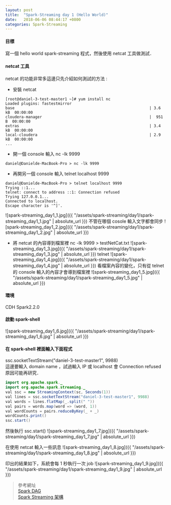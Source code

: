 ```yaml
---
layout: post
title:  "Spark-Streaming day 1 (Hello World)"
date:   2018-06-06 08:44:17 +0800
categories: Spark-Streaming
---
```

#### 目標
寫一個 hello world spark-streaming 程式，然後使用 netcat 工具做測試．

#### netcat 工具
netcat 的功能非常多這邊只先介紹如何測試的方法 :
* 安裝 netcat   
```console
[root@daniel-3-test-master1 ~]# yum install nc
Loaded plugins: fastestmirror
base                                                           | 3.6 kB  00:00:00
cloudera-manager                                               |  951 B  00:00:00
extras                                                         | 3.4 kB  00:00:00
local-cloudera                                                 | 2.9 kB  00:00:00
...
```

* 開一個 console 輸入 nc -lk 9999
```console
daniel@Danielde-MacBook-Pro > nc -lk 9999
```
* 再開另一個 console 輸入 telnet localhost 9999
```console
daniel@Danielde-MacBook-Pro > telnet localhost 9999
Trying ::1...
telnet: connect to address ::1: Connection refused
Trying 127.0.0.1...
Connected to localhost.
Escape character is '^]'.
```
![spark-streaming_day1_1.jpg]({{ "/assets/spark-streaming/day1/spark-streaming_day1_1.jpg" | absolute_url }})
不管在哪個 cosole 輸入文字都會同步
![spark-streaming_day1_2.jpg]({{ "/assets/spark-streaming/day1/spark-streaming_day1_2.jpg" | absolute_url }})

* 將 netcat 的內容導到檔案裡 nc -lk 9999 > testNetCat.txt
![spark-streaming_day1_3.jpg]({{ "/assets/spark-streaming/day1/spark-streaming_day1_3.jpg" | absolute_url }})
telnet
![spark-streaming_day1_4.jpg]({{ "/assets/spark-streaming/day1/spark-streaming_day1_4.jpg" | absolute_url }})
看檔案內容的變化，只有從 telnet 的 console 輸入的內容才會導到檔案裡
![spark-streaming_day1_5.jpg]({{ "/assets/spark-streaming/day1/spark-streaming_day1_5.jpg" | absolute_url }})

#### 環境
CDH Spark2.2.0

#### 啟動 spark-shell
![spark-streaming_day1_6.jpg]({{ "/assets/spark-streaming/day1/spark-streaming_day1_6.jpg" | absolute_url }})

#### 在 spark-shell 裡面輸入下面程式  
ssc.socketTextStream("daniel-3-test-master1", 9988)  
這邊要輸入 domain name ，試過輸入 IP 或 localhost 會 Connection refused 原因可能再研究．

```java
import org.apache.spark._
import org.apache.spark.streaming._
val ssc = new StreamingContext(sc, Seconds(1))
val lines = ssc.socketTextStream("daniel-3-test-master1", 9988)
val words = lines.flatMap(_.split(" "))
val pairs = words.map(word => (word, 1))
val wordCounts = pairs.reduceByKey(_ + _)
wordCounts.print()
ssc.start()
```
然後執行 ssc.start()
![spark-streaming_day1_7.jpg]({{ "/assets/spark-streaming/day1/spark-streaming_day1_7.jpg" | absolute_url }})

在使用 netcat 輸入一些訊息
![spark-streaming_day1_8.jpg]({{ "/assets/spark-streaming/day1/spark-streaming_day1_8.jpg" | absolute_url }})

印出的結果如下，系統會每 1 秒執行一次 job
![spark-streaming_day1_9.jpg]({{ "/assets/spark-streaming/day1/spark-streaming_day1_9.jpg" | absolute_url }})

> 參考網址  
> [Spark DAG](https://blog.csdn.net/u011564172/article/details/70172060)  
> [Spark Streaming 架構](https://github.com/lw-lin/CoolplaySpark/blob/master/Spark%20Streaming%20%E6%BA%90%E7%A0%81%E8%A7%A3%E6%9E%90%E7%B3%BB%E5%88%97/0.1%20Spark%20Streaming%20%E5%AE%9E%E7%8E%B0%E6%80%9D%E8%B7%AF%E4%B8%8E%E6%A8%A1%E5%9D%97%E6%A6%82%E8%BF%B0.md)  







